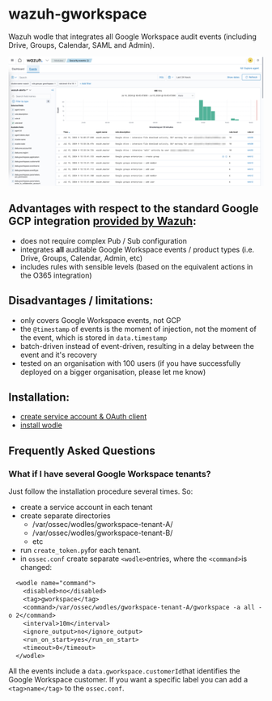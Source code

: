 # wazuh-gworkspace
Wazuh wodle that integrates all Google Workspace audit events (including Drive, Groups, Calendar, SAML and Admin).

![screenshot of Workspace events in Wazuh](/doc/gworkspace%20screenshot.png)

## Advantages with respect to the standard Google GCP integration [provided by Wazuh](https://documentation.wazuh.com/current/cloud-security/gcp/index.html):
* does not require complex Pub / Sub configuration
* integrates **all** auditable Google Workspace events / product types (i.e. Drive, Groups, Calendar, Admin, etc)
* includes rules with sensible levels (based on the equivalent actions in the O365 integration)

## Disadvantages / limitations:
* only covers Google Workspace events, not GCP
* the `@timestamp` of events is the moment of injection, not the moment of the event, which is stored in `data.timestamp`
* batch-driven instead of event-driven, resulting in a delay between the event and it's recovery
* tested on an organisation with 100 users (if you have successfully deployed on a bigger organisation, please let me know)

## Installation:
* [create service account & OAuth client](/doc/install-step-1.md)
* [install wodle](/doc/install-step-2.md)

## Frequently Asked Questions

### What if I have several Google Workspace tenants?
Just follow the installation procedure several times. So:
* create a service account in each tenant
* create separate directories
  * /var/ossec/wodles/gworkspace-tenant-A/
  * /var/ossec/wodles/gworkspace-tenant-B/
  * etc
* run `create_token.py`for each tenant.
* in `ossec.conf` create separate `<wodle>`entries, where the `<command>`is changed:
```
  <wodle name="command">
    <disabled>no</disabled>
    <tag>gworkspace</tag>
    <command>/var/ossec/wodles/gworkspace-tenant-A/gworkspace -a all -o 2</command>
    <interval>10m</interval>
    <ignore_output>no</ignore_output>
    <run_on_start>yes</run_on_start>
    <timeout>0</timeout>
  </wodle>
```

All the events include a `data.gworkspace.customerId`that identifies the Google Workspace customer. If you want a specific label you can add a `<tag>name</tag>` to the `ossec.conf`.
